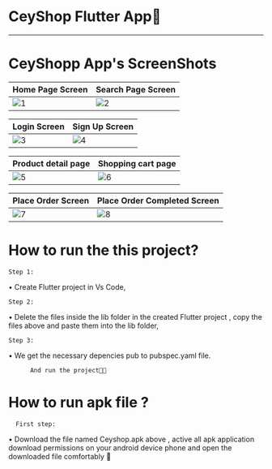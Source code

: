 # CeyShop Flutter App🩵

----------------------------------------------------------------------------------------------------------------

# CeyShopp App's ScreenShots

| Home Page Screen  | Search Page Screen |
| ------------- | ------------- |
| ![1](https://github.com/ceydaucdirhem/ceyshopapp/assets/80065036/a8e43eaa-ef5c-4fb4-ae1e-28e17f7a4fa4)|![2](https://github.com/ceydaucdirhem/ceyshopapp/assets/80065036/c676e403-4f8f-425f-a64c-fc5452654470)

| Login Screen  | Sign Up Screen |
| ------------- | ------------- |
| ![3](https://github.com/ceydaucdirhem/ceyshopapp/assets/80065036/fb917a34-5972-44c3-aa14-bf4166b41993)|![4](https://github.com/ceydaucdirhem/ceyshopapp/assets/80065036/60dd7732-6caa-4356-8065-bd768c472e32)|


| Product detail page  | Shopping cart page |
| ------------- | ------------- |
|![5](https://github.com/ceydaucdirhem/ceyshopapp/assets/80065036/a9b4db4b-1e95-4135-9448-52e2169925d1)| ![6](https://github.com/ceydaucdirhem/ceyshopapp/assets/80065036/c5f35b79-6d6b-4ade-813f-b917053d9ee8) |


| Place Order Screen  | Place Order Completed Screen |
| ------------- | ------------- |
| ![7](https://github.com/ceydaucdirhem/ceyshopapp/assets/80065036/7341fb6c-802f-46d1-a444-460137062638)| ![8](https://github.com/ceydaucdirhem/ceyshopapp/assets/80065036/598a8811-c005-4084-a34b-30c72ca7ee2e) |


  
 



# How to run the this project?
    Step 1:
•	Create Flutter project in Vs Code,

    Step 2:
•	Delete the files inside the lib folder in the created Flutter project , copy the files above and paste them into the lib folder,

    Step 3:
•	We get the necessary depencies pub to pubspec.yaml file.

          And run the project🫶🏼



# How to run apk file ?

      First step:
  •	Download the file named Ceyshop.apk above , active all apk application download permissions on your android device phone and open the downloaded file comfortably 🙂 










